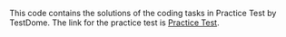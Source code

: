 This code contains the solutions of the coding tasks in Practice Test by TestDome. The link for the practice test is
[Practice Test](https://www.testdome.com/tests/c-online-test/62).
